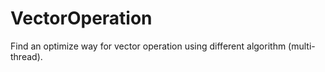 # VectorOperation
Find an optimize way for vector operation using different algorithm (multi-thread).
